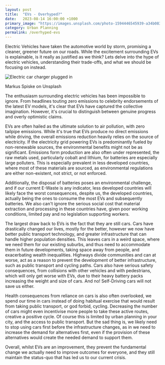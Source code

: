 ```yaml
---
layout: post
title:  "EVs - Overhyped?"
date:   2023-08-14 16:00:00 +1000
primary_image: "https://images.unsplash.com/photo-1594446545939-a34b083e9a7c?ixlib=rb-4.0.3&ixid=M3wxMjA3fDB8MHxwaG90by1wYWdlfHx8fGVufDB8fHx8fA%3D%3D&auto=format&fit=crop&w=2942&q=80"
category: Urban Planning
permalink: /overhyped-evs
---
```


Electric Vehicles have taken the automotive world by storm, promising a cleaner, greener future on our roads. While the excitement surrounding EVs is explainable, is it really as justified as we think? Lets delve into the hype of electric vehicles, understanding their trade-offs, and what we should be focusing on instead.

![Electric car charger plugged in](https://images.unsplash.com/photo-1594446545939-a34b083e9a7c?ixlib=rb-4.0.3&ixid=M3wxMjA3fDB8MHxwaG90by1wYWdlfHx8fGVufDB8fHx8fA%3D%3D&auto=format&fit=crop&w=2942&q=80)

<span data-nosnippet class="caption">Markus Spiske on  Unsplash
</span>

The enthusiasm surrounding electric vehicles has been impossible to ignore. From headlines touting zero emissions to celebrity endorsements of the latest EV models, it's clear that EVs have captured the collective imagination. However, it's crucial to distinguish between genuine progress and overly optimistic claims.

EVs are often hailed as the ultimate solution to air pollution, with zero tailpipe emissions. While it's true that EVs produce no direct emissions while driving, the overall emissions reduction heavily relies on the source of electricity. If the electricity grid powering EVs is predominantly fueled by non-renewable sources, the environmental benefits might not be as significant. Emissions form production are also often under represented, the raw metals used, particularly cobalt and lithium, for batteries are especially large polluters. This is especially prevalent in less developed countries, where most of these materials are sourced, as environmental regulations are either non-existent, not strict, or not enforced.

Additionally, the disposal of batteries poses an environmental challenge, and if our current E-Waste is any indicator, less developed countries will likely face the worst consequences, despite us, the developed countries, actually being the ones to consume the most EVs and subsequently batteries. We also can't ignore the serious social cost that material extraction and processing in these countries have, given poor working conditions, limited pay and no legislation supporting workers.

The largest draw back to EVs is the fact that they are still cars. Cars have drastically changed our lives, mostly for the better, however we now have better public transport technology, and greater infrastructure that can handle higher population densities. This leaves cars in a weird space, where we need them for our existing suburbs, and thus need to accommodate them in future developments, taking space away from people, and exacerbating wealth inequalities. Highways divide communities and can at worse, act as a reason to prevent the development of better infrastructure, such as public transport and cycling paths. Cars also have serious safety consequences, from collisions with other vehicles and with pedestrians, which will only get worse with EVs, due to their heavy battery packs increasing the weight and size of cars. And no! Self-Driving cars will not save us either. 

Health consequences  from reliance on cars is also often overlooked, we spend our time in cars instead of doing habitual exercise that would result from taking public transport, or god forbid, cycling. Decreasing the number of cars might even incentivise more people to take these active routes, creative a positive cycle. Of course this is limited by urban planning in your city, and the access to public transport. But the sad thing is, we likely need to stop using cars first before the infrastructure changes, as in we need to increase the demand for alternatives first, even if the provision of these alternatives would create the needed demand to support them.

Overall, whilst EVs are an improvement, they prevent the fundamental change we actually need to improve outcomes for everyone, and they still maintain the status-quo that has led us to our current crisis. 

